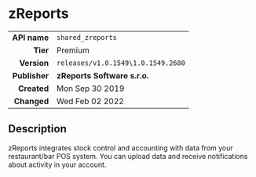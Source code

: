 # zReports
| | |
|-:|-|
|**API name**|`shared_zreports`|
|**Tier**|Premium|
|**Version**|`releases/v1.0.1549\1.0.1549.2680`|
|**Publisher**|**zReports Software s.r.o.**|
|**Created**|Mon Sep 30 2019|
|**Changed**|Wed Feb 02 2022|

## Description
zReports integrates stock control and accounting with data from your restaurant/bar POS system. You can upload data and receive notifications about activity in your account.
